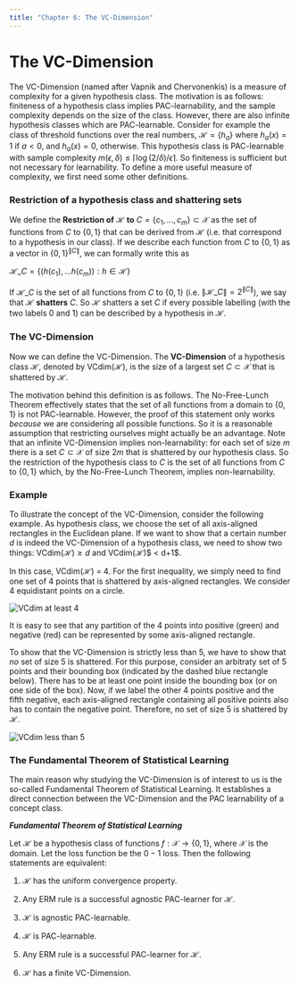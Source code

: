 ```yaml
---
title: "Chapter 6: The VC-Dimension"
---
```


# The VC-Dimension
The VC-Dimension (named after Vapnik and Chervonenkis) is a measure of complexity for a given hypothesis class. The motivation is as follows: finiteness of a hypothesis class implies PAC-learnability, and the sample complexity depends on the size of the class. However, there are also infinite hypothesis classes which are PAC-learnable. Consider for example the class of threshold functions over the real numbers, $\mathcal{H} = \lbrace h_{a} \rbrace$ where
$h_{a}(x) = 1$ if  $a<0$, and $h_{a}(x) = 0$, otherwise. This hypothesis class is PAC-learnable with sample complexity $m(\epsilon,\delta) \leq \lceil \log(2/\delta)/\epsilon \rceil.$
So finiteness is sufficient but not necessary for learnability. To define a more useful measure of complexity, we first need some other definitions.

### Restriction of a hypothesis class and shattering sets
We define the **Restriction of** $\mathcal{H}$  **to** $C = \lbrace c_{1},...,c_{m} \rbrace\subset \mathcal{X}$ as the set of functions from $C$ to $\lbrace 0,1 \rbrace$ that can be derived from $\mathcal{H}$ (i.e. that correspond to a hypothesis in our class). If we describe each function from $C$ to $\lbrace 0,1 \rbrace$ as a vector in $\lbrace 0,1 \rbrace^{\|C\|}$, we can formally write this as

$\mathcal{H}\_{C} = \lbrace (h(c_{1}),...h(c_{m})): h\in\mathcal{H}\rbrace$


If $\mathcal{H}\_{C}$ is the set of all functions from $C$ to $\lbrace 0,1 \rbrace$ (i.e. $\|\mathcal{H}\_{C}\| = 2^{\|C\|}$), we say that $\mathcal{H}$  **shatters** $C$.
So $\mathcal{H}$ shatters a set $C$ if every possible labelling (with the two labels $0$ and $1$) can be described by a hypothesis in $\mathcal{H}$.

### The VC-Dimension

Now we can define the VC-Dimension. The **VC-Dimension** of a hypothesis class $\mathcal{H}$, denoted by VCdim$(\mathcal{H})$, is the size of a largest set $C\subset \mathcal{X}$ that is shattered by $\mathcal{H}$.

The motivation behind this definition is as follows. The No-Free-Lunch Theorem effectively states that the set of all functions from a domain to $\lbrace 0,1 \rbrace$ is not PAC-learnable. However, the proof of this statement only works *because* we are considering all possible functions. So it is a reasonable assumption that restricting ourselves might actually be an advantage.
Note that an infinite VC-Dimension implies non-learnability: for each set of size $m$ there is a set $C\subset \mathcal{X}$ of size $2m$ that is shattered by our hypothesis class. So the restriction of the hypothesis class to $C$ is the set of all functions from $C$ to $\lbrace 0,1 \rbrace$ which, by the No-Free-Lunch Theorem, implies non-learnability.

### Example

To illustrate the concept of the VC-Dimension, consider the following example. As hypothesis class, we choose the set of all axis-aligned rectangles in the Euclidean plane. If we want to show that a certain number $d$ is indeed the VC-Dimension of a hypothesis class, we need to show two things: VCdim($\mathcal{H}$)$\geq d$ and VCdim($\mathcal{H}$)$ < d+1$.

In this case, VCdim($\mathcal{H}$) = 4.
For the first inequality, we simply need to find one set of 4 points that is shattered by axis-aligned rectangles. We consider 4 equidistant points on a circle.

![VCdim at least 4](https://raw.githubusercontent.com/pwelke/SeminarLearningTheory/master/images/VCdim1.png)

It is easy to see that any partition of the 4 points into positive (green) and negative (red) can be represented by some axis-aligned rectangle.

To show that the VC-Dimension is strictly less than 5, we have to show that *no* set of size 5 is shattered. For this purpose, consider an arbitraty set of 5 points and their bounding box (indicated by the dashed blue rectangle below). There has to be at least one point inside the bounding box (or on one side of the box). Now, if we label the other 4 points positive and the fifth negative, each axis-aligned rectangle containing all positive points also has to contain the negative point. Therefore, no set of size 5 is shattered by $\mathcal{H}$.

![VCdim less than 5](https://raw.githubusercontent.com/pwelke/SeminarLearningTheory/master/images/VCdim2.png)

### The Fundamental Theorem of Statistical Learning

The main reason why studying the VC-Dimension is of interest to us is the so-called Fundamental Theorem of Statistical Learning. It establishes a direct connection between the VC-Dimension and the PAC learnability of a concept class.

***Fundamental Theorem of Statistical Learning***

Let $\mathcal{H}$ be a hypothesis class of functions $f:\mathcal{X}\to \lbrace 0,1 \rbrace$, where $\mathcal{X}$ is the domain. Let the loss function be the $0-1$ loss. Then the following statements are equivalent:

1. $\mathcal{H}$ has the uniform convergence property.

2. Any ERM rule is a successful agnostic PAC-learner for $\mathcal{H}$.

3. $\mathcal{H}$ is agnostic PAC-learnable.

4. $\mathcal{H}$ is PAC-learnable.

5. Any ERM rule is a successful PAC-learner for $\mathcal{H}$.

6. $\mathcal{H}$ has a finite VC-Dimension.







